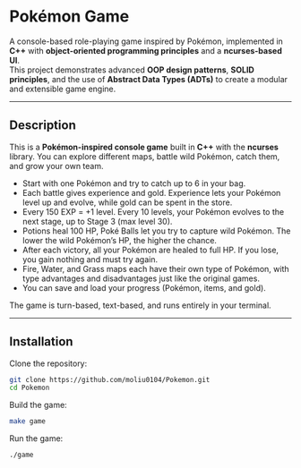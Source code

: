 # Pokémon Game 

A console-based role-playing game inspired by Pokémon, implemented in **C++** with **object-oriented programming principles** and a **ncurses-based UI**.  
This project demonstrates advanced **OOP design patterns**, **SOLID principles**, and the use of **Abstract Data Types (ADTs)** to create a modular and extensible game engine.  

---
## Description

This is a **Pokémon-inspired console game** built in **C++** with the **ncurses** library.
You can explore different maps, battle wild Pokémon, catch them, and grow your own team.
- Start with one Pokémon and try to catch up to 6 in your bag.
- Each battle gives experience and gold. Experience lets your Pokémon level up and evolve, while gold can be spent in the store.
- Every 150 EXP = +1 level. Every 10 levels, your Pokémon evolves to the next stage, up to Stage 3 (max level 30).
- Potions heal 100 HP, Poké Balls let you try to capture wild Pokémon. The lower the wild Pokémon’s HP, the higher the chance.
- After each victory, all your Pokémon are healed to full HP. If you lose, you gain nothing and must try again.
- Fire, Water, and Grass maps each have their own type of Pokémon, with type advantages and disadvantages just like the original games.
- You can save and load your progress (Pokémon, items, and gold).

The game is turn-based, text-based, and runs entirely in your terminal.

---

## Installation

Clone the repository:
```bash
git clone https://github.com/moliu0104/Pokemon.git
cd Pokemon
```

Build the game:
```bash
make game
```

Run the game:
```bash
./game
